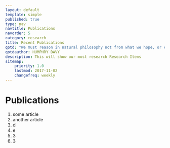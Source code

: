 ```yaml
---
layout: default
template: simple
published: true
type: nav
navtitle: Publications
navorder: 5
category: research
title: Recent Publications
qotd: "We must reason in natural philosophy not from what we hope, or even expect, but from what we perceive."
qotdauthor: HUMPHRY DAVY
description: This will show our most research Research Items
sitemap:
    priority: 1.0
    lastmod: 2017-11-02
    changefreq: weekly
---
```


# Publications

1. some article
2. another article
3. d
4. e
5. 3
6. 3


